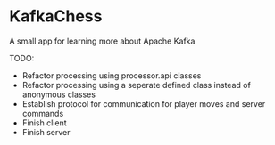# KafkaChess
A small app for learning more about Apache Kafka

TODO:
- Refactor processing using processor.api classes
- Refactor processing using a seperate defined class instead of anonymous classes
- Establish protocol for communication for player moves and server commands
- Finish client
- Finish server
